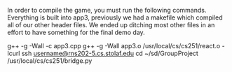 In order to compile the game, you must run the following commands. 
Everything is built into app3, previously we had a makefile which compiled all of our other header files.
We ended up ditching most other files in an effort to have something for the final demo day. 

g++ -g -Wall -c app3.cpp
g++ -g -Wall app3.o /usr/local/cs/cs251/react.o -lcurl
ssh username@rns202-5.cs.stolaf.edu
cd ~/sd/GroupProject
/usr/local/cs/cs251/bridge.py

